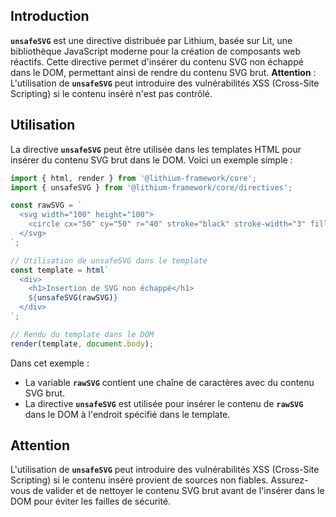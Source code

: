 ## **Introduction**

**`unsafeSVG`** est une directive distribuée par Lithium, basée sur Lit, une bibliothèque JavaScript moderne pour la création de composants web réactifs. Cette directive permet d'insérer du contenu SVG non échappé dans le DOM, permettant ainsi de rendre du contenu SVG brut. **Attention** : L'utilisation de **`unsafeSVG`** peut introduire des vulnérabilités XSS (Cross-Site Scripting) si le contenu inséré n'est pas contrôlé.

## **Utilisation**

La directive **`unsafeSVG`** peut être utilisée dans les templates HTML pour insérer du contenu SVG brut dans le DOM. Voici un exemple simple :

```typescript
import { html, render } from '@lithium-framework/core';
import { unsafeSVG } from '@lithium-framework/core/directives';

const rawSVG = `
  <svg width="100" height="100">
    <circle cx="50" cy="50" r="40" stroke="black" stroke-width="3" fill="red" />
  </svg>
`;

// Utilisation de unsafeSVG dans le template
const template = html`
  <div>
    <h1>Insertion de SVG non échappé</h1>
    ${unsafeSVG(rawSVG)}
  </div>
`;

// Rendu du template dans le DOM
render(template, document.body);

```

Dans cet exemple :

- La variable **`rawSVG`** contient une chaîne de caractères avec du contenu SVG brut.
- La directive **`unsafeSVG`** est utilisée pour insérer le contenu de **`rawSVG`** dans le DOM à l'endroit spécifié dans le template.

## **Attention**

L'utilisation de **`unsafeSVG`** peut introduire des vulnérabilités XSS (Cross-Site Scripting) si le contenu inséré provient de sources non fiables. Assurez-vous de valider et de nettoyer le contenu SVG brut avant de l'insérer dans le DOM pour éviter les failles de sécurité.